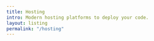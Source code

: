 ```yaml
---
title: Hosting
intro: Modern hosting platforms to deploy your code.
layout: listing
permalink: "/hosting"
---
```

